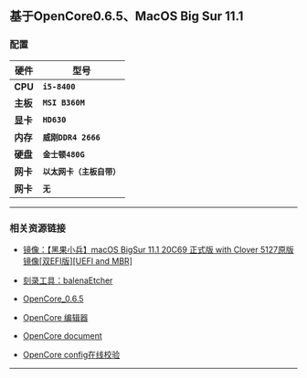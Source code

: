 ## 基于OpenCore0.6.5、MacOS Big Sur 11.1

### 配置

| 硬件        | 型号                          |
| ----------- | ----------------------------- |
| <b>CPU</b>  | <b>`i5-8400`</b>              |
| <b>主板</b> | <b>`MSI B360M`</b>            |
| <b>显卡</b> | <b>`HD630`</b>                |
| <b>内存</b> | <b>`威刚DDR4 2666`</b>        |
| <b>硬盘</b> | <b>`金士顿480G`</b>           |
| <b>网卡</b> | <b>`以太网卡（主板自带）`</b> |
| <b>网卡</b> | <b>`无`</b>                   |

---

### 相关资源链接

- [镜像：【黑果小兵】macOS BigSur 11.1 20C69 正式版 with Clover 5127原版镜像[双EFI版][UEFI and MBR]](https://blog.daliansky.net/macOS-BigSur-11.1-20C69-Release-version-with-Clover-5127-original-image-Double-EFI-Version-UEFI-and-MBR.html)
- [刻录工具：balenaEtcher](https://www.balena.io/etcher/)

- [OpenCore_0.6.5](https://github.com/acidanthera/OpenCorePkg/releases)

- [OpenCore 编辑器](https://github.com/ic005k/QtOpenCoreConfig/releases)
- [OpenCore document](https://dortania.github.io/OpenCore-Install-Guide/ktext.html)

- [OpenCore config在线校验](https://opencore.slowgeek.com/)

---